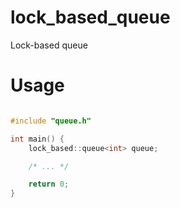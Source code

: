 lock_based_queue
================

Lock-based queue

Usage
=====

```cpp

#include "queue.h"

int main() {
    lock_based::queue<int> queue;

    /* ... */

    return 0;
}
```
